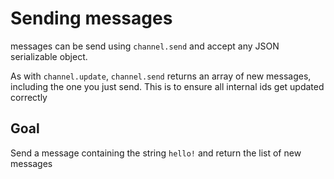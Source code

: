 # Sending messages

messages can be send using `channel.send` and accept any JSON serializable object.

As with `channel.update`, `channel.send` returns an array of new messages, including the one you just send. This is to ensure all internal ids get updated correctly

## Goal

Send a message containing the string `hello!` and return the list of new messages